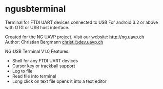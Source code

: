 # ngusbterminal
Terminal for FTDI UART devices connected to USB
For android 3.2 or above with OTG or USB host interface.

Created for the NG UAVP project. Visit our website: http://ng.uavp.ch
Author: Christian Bergmann christi@dev.uavp.ch

NG USB Terminal V1.0
Features:
 - Shell for any FTDI UART devices
 - Cursor key or trackball support
 - Log to file
 - Read file into terminal
 - Long click on text file opens it into a text editor

